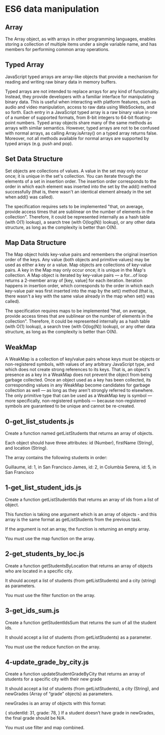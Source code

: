 # ES6 data manipulation
## Array
The Array object, as with arrays in other programming languages, enables storing a collection of multiple items under a single variable name, and has members for performing common array operations.
## Typed Array
JavaScript typed arrays are array-like objects that provide a mechanism for reading and writing raw binary data in memory buffers.

Typed arrays are not intended to replace arrays for any kind of functionality. Instead, they provide developers with a familiar interface for manipulating binary data. This is useful when interacting with platform features, such as audio and video manipulation, access to raw data using WebSockets, and so forth. Each entry in a JavaScript typed array is a raw binary value in one of a number of supported formats, from 8-bit integers to 64-bit floating-point numbers.
Typed array objects share many of the same methods as arrays with similar semantics. However, typed arrays are not to be confused with normal arrays, as calling Array.isArray() on a typed array returns false. Moreover, not all methods available for normal arrays are supported by typed arrays (e.g. push and pop).
## Set Data Structure
Set objects are collections of values. A value in the set may only occur once; it is unique in the set's collection. You can iterate through the elements of a set in insertion order. The insertion order corresponds to the order in which each element was inserted into the set by the add() method successfully (that is, there wasn't an identical element already in the set when add() was called).

The specification requires sets to be implemented "that, on average, provide access times that are sublinear on the number of elements in the collection". Therefore, it could be represented internally as a hash table (with O(1) lookup), a search tree (with O(log(N)) lookup), or any other data structure, as long as the complexity is better than O(N).
## Map Data Structure
The Map object holds key-value pairs and remembers the original insertion order of the keys. Any value (both objects and primitive values) may be used as either a key or a value.
Map objects are collections of key-value pairs. A key in the Map may only occur once; it is unique in the Map's collection. A Map object is iterated by key-value pairs — a for...of loop returns a 2-member array of [key, value] for each iteration. Iteration happens in insertion order, which corresponds to the order in which each key-value pair was first inserted into the map by the set() method (that is, there wasn't a key with the same value already in the map when set() was called).

The specification requires maps to be implemented "that, on average, provide access times that are sublinear on the number of elements in the collection". Therefore, it could be represented internally as a hash table (with O(1) lookup), a search tree (with O(log(N)) lookup), or any other data structure, as long as the complexity is better than O(N).
## WeakMap
A WeakMap is a collection of key/value pairs whose keys must be objects or non-registered symbols, with values of any arbitrary JavaScript type, and which does not create strong references to its keys. That is, an object's presence as a key in a WeakMap does not prevent the object from being garbage collected. Once an object used as a key has been collected, its corresponding values in any WeakMap become candidates for garbage collection as well — as long as they aren't strongly referred to elsewhere. The only primitive type that can be used as a WeakMap key is symbol — more specifically, non-registered symbols — because non-registered symbols are guaranteed to be unique and cannot be re-created.
## 0-get_list_students.js
Create a function named getListStudents that returns an array of objects.

Each object should have three attributes: id (Number), firstName (String), and location (String).

The array contains the following students in order:

Guillaume, id: 1, in San Francisco
James, id: 2, in Columbia
Serena, id: 5, in San Francisco
## 1-get_list_student_ids.js
Create a function getListStudentIds that returns an array of ids from a list of object.

This function is taking one argument which is an array of objects - and this array is the same format as getListStudents from the previous task.

If the argument is not an array, the function is returning an empty array.

You must use the map function on the array.
## 2-get_students_by_loc.js
Create a function getStudentsByLocation that returns an array of objects who are located in a specific city.

It should accept a list of students (from getListStudents) and a city (string) as parameters.

You must use the filter function on the array.
##  3-get_ids_sum.js
Create a function getStudentIdsSum that returns the sum of all the student ids.

It should accept a list of students (from getListStudents) as a parameter.

You must use the reduce function on the array.
##  4-update_grade_by_city.js
Create a function updateStudentGradeByCity that returns an array of students for a specific city with their new grade

It should accept a list of students (from getListStudents), a city (String), and newGrades (Array of “grade” objects) as parameters.

newGrades is an array of objects with this format:

  {
    studentId: 31,
    grade: 78,
  }
If a student doesn’t have grade in newGrades, the final grade should be N/A.

You must use filter and map combined.
